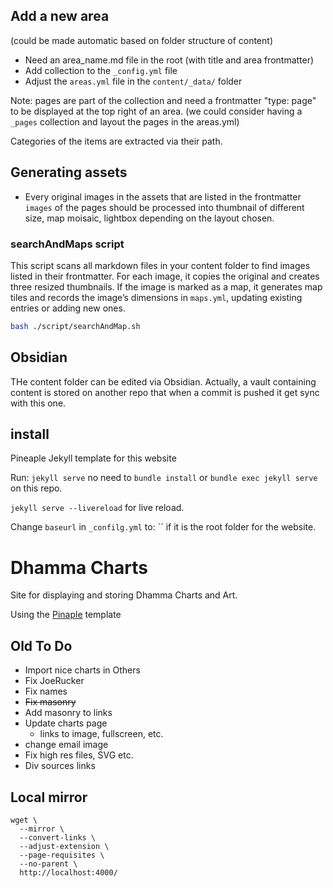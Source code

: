 ## Add a new area

(could be made automatic based on folder structure of content)

- Need an area_name.md file in the root (with title and area frontmatter)
- Add collection to the `_config.yml` file
- Adjust the `areas.yml` file in the `content/_data/` folder

Note: pages are part of the collection and need a frontmatter "type: page" to be displayed
at the top right of an area. (we could consider having a `_pages` collection and layout the pages
in the areas.yml)

Categories of the items are extracted via their path.

## Generating assets

- Every original images in the assets that are listed in the frontmatter `images` of the pages
    should be processed into thumbnail of different size, map moisaic, lightbox depending 
    on the layout chosen.

### searchAndMaps script

This script scans all markdown files in your content folder to find images listed in their frontmatter. For each image, it copies the original and creates three resized thumbnails. If the image is marked as a map, it generates map tiles and records the image’s dimensions in `maps.yml`, updating existing entries or adding new ones.

```bash
bash ./script/searchAndMap.sh
```


## Obsidian

THe content folder can be edited via Obsidian. Actually, a vault containing content is stored on another repo that when a commit is pushed it get sync with this one.

## install 

Pineaple Jekyll template for this website

Run: `jekyll serve` no need to `bundle install` or `bundle exec jekyll serve` on this repo.

`jekyll serve --livereload` for live reload.

Change `baseurl` in `_confilg.yml` to: `` if it is the root folder for the website.

# Dhamma Charts

Site for displaying and storing Dhamma Charts and Art. 

Using the [Pinaple](https://github.com/DhammaCharts/pineapple) template

## Old To Do

- Import nice charts in Others
- Fix JoeRucker
- Fix names
- ~~Fix masonry~~
- Add masonry to links
- Update charts page
    - links to image, fullscreen, etc.
- change email image
- Fix high res files, SVG etc.
- Div sources links

## Local mirror

```
wget \
  --mirror \
  --convert-links \
  --adjust-extension \
  --page-requisites \
  --no-parent \
  http://localhost:4000/
```